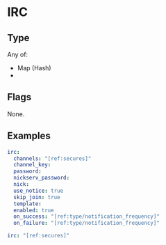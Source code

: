 # IRC



## Type

Any of:

* Map (Hash)
* 

## Flags

None.


## Examples

```yaml
irc:
  channels: "[ref:secures]"
  channel_key: 
  password: 
  nickserv_password: 
  nick: 
  use_notice: true
  skip_join: true
  template: 
  enabled: true
  on_success: "[ref:type/notification_frequency]"
  on_failure: "[ref:type/notification_frequency]"
```

```yaml
irc: "[ref:secures]"

```
